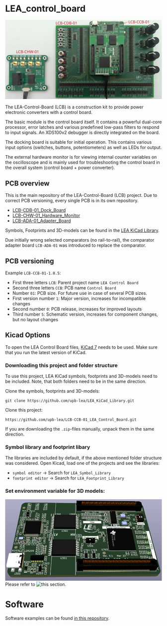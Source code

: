 # LEA_control_board

![](documentation/figures/lcb_all_pcbs_labeled.png)    

The LEA-Control-Board (LCB) is a construction kit to provide power electronic converters with a control board.

The basic module is the control board itself. It contains a powerful dual-core processor, error latches and various predefined low-pass filters to respond to input signals. An XDS100v2 debugger is directly integrated on the board. 

The docking board is suitable for initial operation. This contains various input options (switches, buttons, potentiometers) as well as LEDs for output.

The external hardware monitor is for viewing internal counter variables on the oscilloscope and is mainly used for troubleshooting the control board in the overall system (control board + power converter).

## PCB overview
This is the main repository of the LEA-Control-Board (LCB) project. Due to correct PCB versioning, every single PCB is in its own repository.
 * [LCB-CDB-01_Dock_Board](https://github.com/upb-lea/LCB-CDB-01_Dock_Board)
 * [LCB-CHW-01_Hardware_Monitor](https://github.com/upb-lea/LCB-CHW-01_Hardware_Monitor)
 * [LCB-ADA-01_Adapter_Board](https://github.com/upb-lea/LCB-ADA-01_Adapter_Board)

Symbols, Footprints and 3D-models can be found in the [LEA KiCad Library](https://github.com/upb-lea/LEA_KiCad_Library).

Due initially wrong selected comparators (no rail-to-rail), the comparator adapter board `LCB-ADA-01` was introduced to replace the comparator.

## PCB versioning
Example `LCB-CCB-01-1.0.5`:
 * First three letters `LCB`: Parent project name `LEA Control Board`
 * Second three letters `CCB`: PCB name `Control Board`
 * Number `01`: PCB size. For future use in case of several PCB sizes.
 * First version number `1`: Major version, increases for incompatible changes
 * Second number `0`: PCB release, increases for improved layouts
 * Third number `5`: Schematic version, increases for component changes, but no layout changes


## Kicad Options
To open the LEA Control Board files, [KiCad 7](https://www.kicad.org/) needs to be used. Make sure that you run the latest version of KiCad.

### Downloading this project and folder structure
To use this project, LEA KiCad symbols, footprints and 3D-models need to be included. Note, that both folders need to be in the same direction.

Clone the symbols, footprints and 3D-models:
```
git clone https://github.com/upb-lea/LEA_KiCad_Library.git
```

Clone this project:
```
https://github.com/upb-lea/LCB-CCB-01_LEA_Control_Board.git
```
If you are downloading the `.zip`-files manually, unpack them in the same direction.

### Symbol library and footprint libary
The libraries are included by default, if the above mentioned folder structure was considered. Open Kicad, load one of the projects and see the libraries:
 * `symbol editor` -> Search for `LEA_Symbol_Library`
 * `footprint editor` -> Search for `LEA_Footprint_Library`

### Set environment variable for 3D models:
![](documentation/figures/3d_model.png)
Please refer to ![this section](https://github.com/upb-lea/LEA_KiCad_Library#set-environment-variable-for-3d-models).

# Software
Software examples can be found [in this repository](https://github.com/upb-lea/LCB-Software).
 
